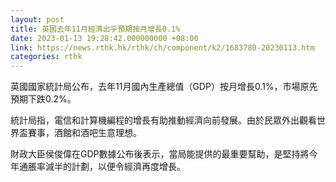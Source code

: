 ```yaml
---
layout: post
title: 英國去年11月經濟出乎預期按月增長0.1%
date: 2023-01-13 19:28:42.000000000 +08:00
link: https://news.rthk.hk/rthk/ch/component/k2/1683780-20230113.htm
categories: rthk
---
```


英國國家統計局公布，去年11月國內生產總值（GDP）按月增長0.1%，市場原先預期下跌0.2%。

統計局指，電信和計算機編程的增長有助推動經濟向前發展。由於民眾外出觀看世界盃賽事，酒館和酒吧生意理想。

財政大臣侯俊偉在GDP數據公布後表示，當局能提供的最重要幫助，是堅持將今年通脹率減半的計劃，以便令經濟再度增長。
